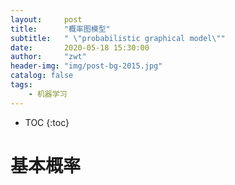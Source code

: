 ```yaml
---
layout:     post
title:      "概率图模型"
subtitle:   " \"probabilistic graphical model\""
date:       2020-05-18 15:30:00
author:     "zwt"
header-img: "img/post-bg-2015.jpg"
catalog: false
tags:
    - 机器学习
---
```

* TOC
{:toc}
# 基本概率